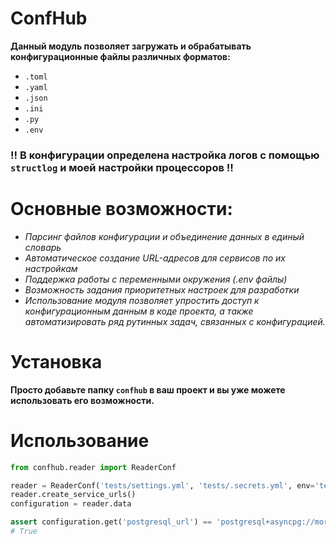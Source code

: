 # ConfHub

**Данный модуль позволяет загружать и обрабатывать конфигурационные файлы различных форматов:**
- `.toml`
- `.yaml`
- `.json`
- `.ini`
- `.py`
- `.env`

### !! В конфигурации определена настройка логов с помощью `structlog` и моей настройки процессоров !!

# Основные возможности:

- *Парсинг файлов конфигурации и объединение данных в единый словарь*
- *Автоматическое создание URL-адресов для сервисов по их настройкам*
- *Поддержка работы с переменными окружения (.env файлы)*
- *Возможность задания приоритетных настроек для разработки*
- *Использование модуля позволяет упростить доступ к конфигурационным данным в коде проекта, а также автоматизировать ряд рутинных задач, связанных с конфигурацией.*

# Установка

**Просто добавьте папку `confhub` в ваш проект и вы уже можете использовать его возможности.**

# Использование

```python
from confhub.reader import ReaderConf

reader = ReaderConf('tests/settings.yml', 'tests/.secrets.yml', env='tests/.env', dev=True)
reader.create_service_urls()
configuration = reader.data

assert configuration.get('postgresql_url') == 'postgresql+asyncpg://morington:password@127.0.0.1:5432/test_database'
# True
```
